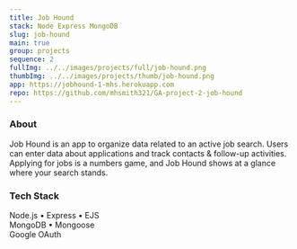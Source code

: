 ```yaml
---
title: Job Hound
stack: Node Express MongoDB
slug: job-hound
main: true
group: projects
sequence: 2
fullImg: ../../images/projects/full/job-hound.png
thumbImg: ../../images/projects/thumb/job-hound.png
app: https://jobhound-1-mhs.herokuapp.com
repo: https://github.com/mhsmith321/GA-project-2-job-hound
---
```


### About

Job Hound is an app to organize data related to an active job search.  Users can enter data about applications and track contacts & follow-up activities.  Applying for jobs is a numbers game, and Job Hound shows at a glance where your search stands.

### Tech Stack
Node.js • Express • EJS  
MongoDB • Mongoose  
Google OAuth